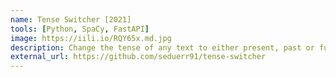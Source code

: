 ```yaml
---
name: Tense Switcher [2021]
tools: [Python, SpaCy, FastAPI]
image: https://iili.io/RQY65x.md.jpg
description: Change the tense of any text to either present, past or future.
external_url: https://github.com/seduerr91/tense-switcher
---
```

